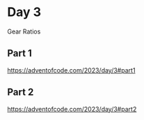 # Day 3
Gear Ratios

## Part 1
https://adventofcode.com/2023/day/3#part1

## Part 2
https://adventofcode.com/2023/day/3#part2
